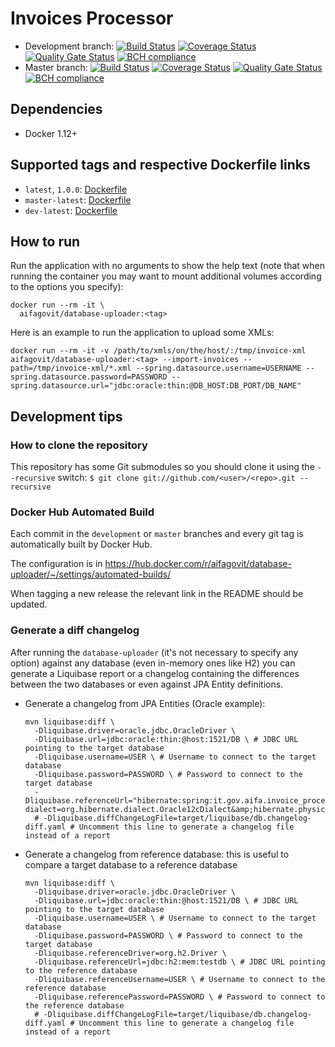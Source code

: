 # Invoices Processor

* Development branch:
[![Build Status](https://travis-ci.org/aifa-gov-it/database-uploader.svg?branch=development)](https://travis-ci.org/aifa-gov-it/database-uploader) [![Coverage Status](https://sonarcloud.io/api/badges/measure?key=it.gov.aifa%3Adatabase-uploader%3Adevelopment&metric=coverage)](https://sonarcloud.io/dashboard?id=it.gov.aifa%3Adatabase-uploader%3Adevelopment) [![Quality Gate Status](https://sonarcloud.io/api/badges/gate?key=it.gov.aifa%3Adatabase-uploader%3Adevelopment)](https://sonarcloud.io/dashboard?id=it.gov.aifa%3Adatabase-uploader%3Adevelopment) [![BCH compliance](https://bettercodehub.com/edge/badge/aifa-gov-it/database-uploader?branch=development)](https://bettercodehub.com/)
* Master branch: [![Build Status](https://travis-ci.org/aifa-gov-it/database-uploader.svg?branch=master)](https://travis-ci.org/aifa-gov-it/database-uploader) [![Coverage Status](https://sonarcloud.io/api/badges/measure?key=it.gov.aifa%3Adatabase-uploader%3Amaster&metric=coverage)](https://sonarcloud.io/dashboard?id=it.gov.aifa%3Adatabase-uploader%3Amaster) [![Quality Gate Status](https://sonarcloud.io/api/badges/gate?key=it.gov.aifa%3Adatabase-uploader%3Amaster)](https://sonarcloud.io/dashboard?id=it.gov.aifa%3Adatabase-uploader%3Amaster) [![BCH compliance](https://bettercodehub.com/edge/badge/aifa-gov-it/database-uploader?branch=master)](https://bettercodehub.com/)

## Dependencies

- Docker 1.12+

## Supported tags and respective Dockerfile links
- `latest`, `1.0.0`: [Dockerfile](https://github.com/aifa-gov-it/database-uploader/blob/1.0.0/Dockerfile)
- `master-latest`: [Dockerfile](https://github.com/aifa-gov-it/database-uploader/blob/master/Dockerfile)
- `dev-latest`: [Dockerfile](https://github.com/aifa-gov-it/database-uploader/blob/development/Dockerfile)

## How to run

Run the application with no arguments to show the help text (note that when running the container you may want to mount additional volumes according to the options you specify):

```
docker run --rm -it \
  aifagovit/database-uploader:<tag>
```

Here is an example to run the application to upload some XMLs:

```
docker run --rm -it -v /path/to/xmls/on/the/host/:/tmp/invoice-xml aifagovit/database-uploader:<tag> --import-invoices --path=/tmp/invoice-xml/*.xml --spring.datasource.username=USERNAME --spring.datasource.password=PASSWORD --spring.datasource.url="jdbc:oracle:thin:@DB_HOST:DB_PORT/DB_NAME"
```

## Development tips

### How to clone the repository

This repository has some Git submodules so you should clone it using the `--recursive` switch: `$ git clone git://github.com/<user>/<repo>.git --recursive`

### Docker Hub Automated Build

Each commit in the `development` or `master` branches and every git tag is automatically built by Docker Hub.

The configuration is in https://hub.docker.com/r/aifagovit/database-uploader/~/settings/automated-builds/

When tagging a new release the relevant link in the README should be updated.

### Generate a diff changelog

After running the `database-uploader` (it's not necessary to specify any option) against any database (even in-memory ones like H2) you can generate a Liquibase report or a changelog containing the differences between the two databases or even against JPA Entity definitions.

- Generate a changelog from JPA Entities (Oracle example):

    ```
    mvn liquibase:diff \
      -Dliquibase.driver=oracle.jdbc.OracleDriver \
      -Dliquibase.url=jdbc:oracle:thin:@host:1521/DB \ # JDBC URL pointing to the target database
      -Dliquibase.username=USER \ # Username to connect to the target database
      -Dliquibase.password=PASSWORD \ # Password to connect to the target database
      -Dliquibase.referenceUrl="hibernate:spring:it.gov.aifa.invoice_processor.entity?dialect=org.hibernate.dialect.Oracle12cDialect&amp;hibernate.physical_naming_strategy=org.springframework.boot.orm.jpa.hibernate.SpringPhysicalNamingStrategy"
      # -Dliquibase.diffChangeLogFile=target/liquibase/db.changelog-diff.yaml # Uncomment this line to generate a changelog file instead of a report
    ```

- Generate a changelog from reference database: this is useful to compare a target database to a reference database

    ```
    mvn liquibase:diff \
      -Dliquibase.driver=oracle.jdbc.OracleDriver \
      -Dliquibase.url=jdbc:oracle:thin:@host:1521/DB \ # JDBC URL pointing to the target database
      -Dliquibase.username=USER \ # Username to connect to the target database
      -Dliquibase.password=PASSWORD \ # Password to connect to the target database
      -Dliquibase.referenceDriver=org.h2.Driver \
      -Dliquibase.referenceUrl=jdbc:h2:mem:testdb \ # JDBC URL pointing to the reference database
      -Dliquibase.referenceUsername=USER \ # Username to connect to the reference database
      -Dliquibase.referencePassword=PASSWORD \ # Password to connect to the reference database
      # -Dliquibase.diffChangeLogFile=target/liquibase/db.changelog-diff.yaml # Uncomment this line to generate a changelog file instead of a report
    ```
